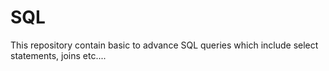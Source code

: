 # SQL
This repository contain basic to advance SQL queries which include select statements, joins etc....
